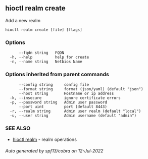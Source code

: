 ## hioctl realm create

Add a new realm

```
hioctl realm create [file] [flags]
```

### Options

```
      --fqdn string   FQDN
  -h, --help          help for create
  -n, --name string   Netbios Name
```

### Options inherited from parent commands

```
      --config string     config file
      --format string     format (json/yaml) (default "json")
      --host string       Hostname or ip address
  -k, --insecure          ignore certificate errors
  -p, --password string   Admin user password
      --port uint         port (default 8443)
  -r, --realm string      Admin user realm (default "local")
  -u, --user string       Admin username (default "admin")
```

### SEE ALSO

* [hioctl realm](hioctl_realm.md)	 - realm operations

###### Auto generated by spf13/cobra on 12-Jul-2022
